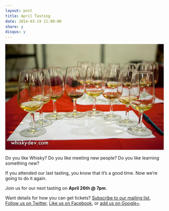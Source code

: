 ```yaml
---
layout: post
title: April Tasting
date: 2014-03-19 21:00:00
share: y
disqus: y
---
```


![Glasses of Whisky](/images/2014-03/IMG_2866.jpg)

Do you like Whisky? Do you like meeting new people? Do you like learning something new? 

If you attended our last tasting, you know that it’s a good time. Now we’re going to do it again.

Join us for our next tasting on **April 26th @ 7pm**. 

Want details for how you can get tickets? [Subscribe to our mailing list](https://docs.google.com/forms/d/1MYPMB9Rw31RQrRCm-wA-AMSw-qUlzxkIuh4xd5bs3FI/viewform), [Follow us on Twitter](http://twitter.com/whiskydev), [Like us on Facebook](http://www.facebook.com/whiskydev), or [add us on Google+](http://plus.google.com/+Whiskydev).
